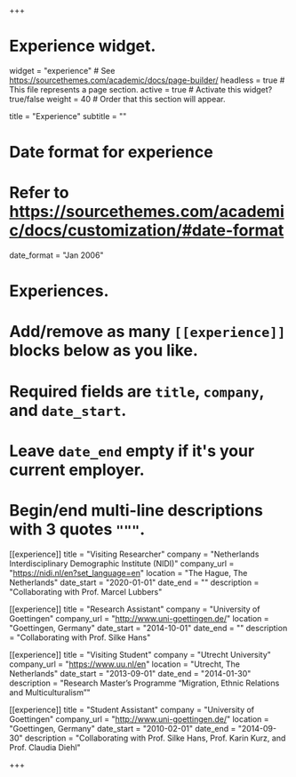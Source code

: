 +++
# Experience widget.
widget = "experience"  # See https://sourcethemes.com/academic/docs/page-builder/
headless = true  # This file represents a page section.
active = true  # Activate this widget? true/false
weight = 40  # Order that this section will appear.

title = "Experience"
subtitle = ""

# Date format for experience
#   Refer to https://sourcethemes.com/academic/docs/customization/#date-format
date_format = "Jan 2006"

# Experiences.
#   Add/remove as many `[[experience]]` blocks below as you like.
#   Required fields are `title`, `company`, and `date_start`.
#   Leave `date_end` empty if it's your current employer.
#   Begin/end multi-line descriptions with 3 quotes `"""`.
[[experience]]
  title = "Visiting Researcher"
  company = "Netherlands Interdisciplinary Demographic Institute (NIDI)"
  company_url = "https://nidi.nl/en?set_language=en"
  location = "The Hague, The Netherlands"
  date_start = "2020-01-01"
  date_end = ""
  description = "Collaborating with Prof. Marcel Lubbers"

[[experience]]
  title = "Research Assistant"
  company = "University of Goettingen"
  company_url = "http://www.uni-goettingen.de/"
  location = "Goettingen, Germany"
  date_start = "2014-10-01"
  date_end = ""
  description = "Collaborating with Prof. Silke Hans"
  
[[experience]]
  title = "Visiting Student"
  company = "Utrecht University"
  company_url = "https://www.uu.nl/en"
  location = "Utrecht, The Netherlands"
  date_start = "2013-09-01"
  date_end = "2014-01-30"
  description = "Research Master’s Programme “Migration, Ethnic Relations and Multiculturalism”"

[[experience]]
  title = "Student Assistant"
  company = "University of Goettingen"
  company_url = "http://www.uni-goettingen.de/"
  location = "Goettingen, Germany"
  date_start = "2010-02-01"
  date_end = "2014-09-30"
  description = "Collaborating with Prof. Silke Hans, Prof. Karin Kurz, and Prof. Claudia Diehl"

+++
